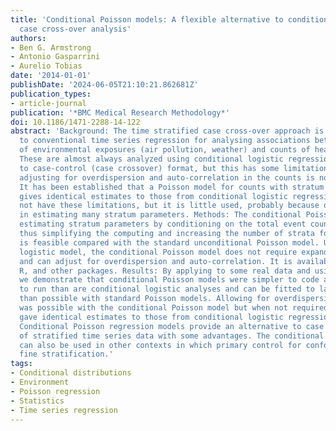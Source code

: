 ```yaml
---
title: 'Conditional Poisson models: A flexible alternative to conditional logistic
  case cross-over analysis'
authors:
- Ben G. Armstrong
- Antonio Gasparrini
- Aurelio Tobias
date: '2014-01-01'
publishDate: '2024-06-05T21:10:21.862681Z'
publication_types:
- article-journal
publication: '*BMC Medical Research Methodology*'
doi: 10.1186/1471-2288-14-122
abstract: 'Background: The time stratified case cross-over approach is a popular alternative
  to conventional time series regression for analysing associations between time series
  of environmental exposures (air pollution, weather) and counts of health outcomes.
  These are almost always analyzed using conditional logistic regression on data expanded
  to case-control (case crossover) format, but this has some limitations. In particular
  adjusting for overdispersion and auto-correlation in the counts is not possible.
  It has been established that a Poisson model for counts with stratum indicators
  gives identical estimates to those from conditional logistic regression and does
  not have these limitations, but it is little used, probably because of the overheads
  in estimating many stratum parameters. Methods: The conditional Poisson model avoids
  estimating stratum parameters by conditioning on the total event count in each stratum,
  thus simplifying the computing and increasing the number of strata for which fitting
  is feasible compared with the standard unconditional Poisson model. Unlike the conditional
  logistic model, the conditional Poisson model does not require expanding the data,
  and can adjust for overdispersion and auto-correlation. It is available in Stata,
  R, and other packages. Results: By applying to some real data and using simulations,
  we demonstrate that conditional Poisson models were simpler to code and shorter
  to run than are conditional logistic analyses and can be fitted to larger data sets
  than possible with standard Poisson models. Allowing for overdispersion or autocorrelation
  was possible with the conditional Poisson model but when not required this model
  gave identical estimates to those from conditional logistic regression. Conclusions:
  Conditional Poisson regression models provide an alternative to case crossover analysis
  of stratified time series data with some advantages. The conditional Poisson model
  can also be used in other contexts in which primary control for confounding is by
  fine stratification.'
tags:
- Conditional distributions
- Environment
- Poisson regression
- Statistics
- Time series regression
---
```


